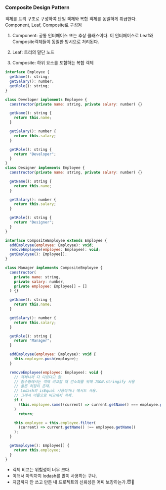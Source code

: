 ### Composite Design Pattern

객체를 트리 구조로 구성하여 단일 객체와 복합 객체를 동일하게 취급한다.
Component, Leaf, Composite로 구성됨

1. Component: 공통 인터페이스 또는 추상 클래스이다. 이 인터페이스로 Leaf와 Composite객체들이 동일한 방시으로 처리된다.

2. Leaf: 트리의 말단 노드

3. Composite: 하위 요소를 포함하는 복합 객체

```js
interface Employee {
  getName(): string;
  getSalary(): number;
  getRole(): string;
}

class Developer implements Employee {
  constructor(private name: string, private salary: number) {}

  getName(): string {
    return this.name;
  }

  getSalary(): number {
    return this.salary;
  }

  getRole(): string {
    return "Developer";
  }
}
class Designer implements Employee {
  constructor(private name: string, private salary: number) {}

  getName(): string {
    return this.name;
  }

  getSalary(): number {
    return this.salary;
  }

  getRole(): string {
    return "Designer";
  }
}

interface CompositeEmployee extends Employee {
  addEmployee(employee: Employee): void;
  removeEmployee(employee: Employee): void;
  getEmployee(): Employee[];
}

class Manager implements CompositeEmployee {
  constructor(
    private name: string,
    private salary: number,
    private employee: Employee[] = []
  ) {}

  getName(): string {
    return this.name;
  }

  getSalary(): number {
    return this.salary;
  }

  getRole(): string {
    return "Manager";
  }

  addEmployee(employee: Employee): void {
    this.employee.push(employee);
  }

  removeEmployee(employee: Employee): void {
    // 객체니까 다 다르다고 함.
    // 함수형에서는 객체 비교할 때 간소화를 위해 JSON.stringify 사용
    // 물론 허점이 존재.
    // Lodash의 isEqual 사용하거나 메서드 사용.
    // 그래서 이름으로 비교해서 삭제.
    if (
      !this.employee.some((current) => current.getName() === employee.getName())
    )
      return;

    this.employee = this.employee.filter(
      (current) => current.getName() !== employee.getName()
    );
  }

  getEmployee(): Employee[] {
    return this.employee;
  }
}
```

- 객체 비교는 위험성이 너무 크다.
- 이래서 아직까지 lodash를 많이 사용하는 구나.
- 지금까지 안 쓰고 만든 내 프로젝트의 신뢰성은 어찌 보장하는가.😇🫠
